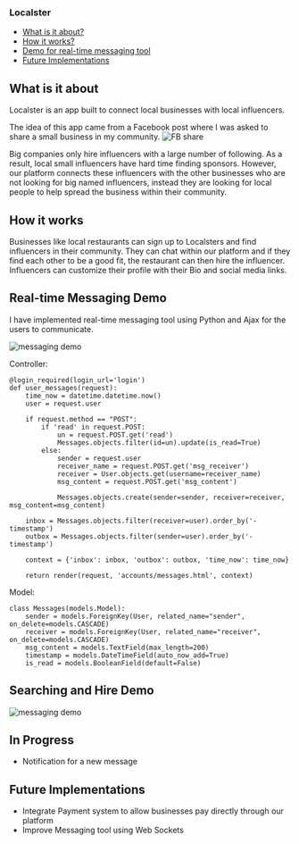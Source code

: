 ### Localster

 - [What is it about?](#what-is-it-about)
 - [How it works?](#how-it-works)
 - [Demo for real-time messaging tool](#real-time-messaging-demo)
 - [Future Implementations](#future-implementations)


## What is it about

Localster is an app built to connect local businesses with local influencers.

The idea of this app came from a Facebook post where I was asked to share a small business in my community.
![FB share](https://i.imgur.com/319Klgn.jpg)

Big companies only hire influencers with a large number of following. As a result, local small influencers have hard time finding sponsors. However, our platform connects these influencers with the other businesses who are not looking for big named influencers, instead they are looking for local people to help spread the business within their community. 


## How it works

Businesses like local restaurants can sign up to Localsters and find influencers in their community. They can chat within our platform and if they find each other to be a good fit, the restaurant can then hire the influencer.  Influencers can customize their profile with their Bio and social media links.  

## Real-time Messaging Demo
I have implemented real-time messaging tool using Python and Ajax for the users to communicate.


![messaging demo](http://g.recordit.co/golIhyzPrF.gif)


Controller:
```
@login_required(login_url='login')
def user_messages(request):
    time_now = datetime.datetime.now()
    user = request.user

    if request.method == "POST":
        if 'read' in request.POST:
            un = request.POST.get('read')
            Messages.objects.filter(id=un).update(is_read=True)
        else:
            sender = request.user
            receiver_name = request.POST.get('msg_receiver')
            receiver = User.objects.get(username=receiver_name)
            msg_content = request.POST.get('msg_content')

            Messages.objects.create(sender=sender, receiver=receiver, msg_content=msg_content)

    inbox = Messages.objects.filter(receiver=user).order_by('-timestamp')
    outbox = Messages.objects.filter(sender=user).order_by('-timestamp')

    context = {'inbox': inbox, 'outbox': outbox, 'time_now': time_now}

    return render(request, 'accounts/messages.html', context)
```
Model:
```
class Messages(models.Model):
    sender = models.ForeignKey(User, related_name="sender", on_delete=models.CASCADE)
    receiver = models.ForeignKey(User, related_name="receiver", on_delete=models.CASCADE)
    msg_content = models.TextField(max_length=200)
    timestamp = models.DateTimeField(auto_now_add=True)
    is_read = models.BooleanField(default=False)
```

## Searching and Hire Demo

![messaging demo](http://g.recordit.co/OXVDaK6czm.gif)


## In Progress
 - Notification for a new message


## Future Implementations

 - Integrate Payment system to allow businesses pay directly through our platform
 - Improve Messaging tool using Web Sockets 

